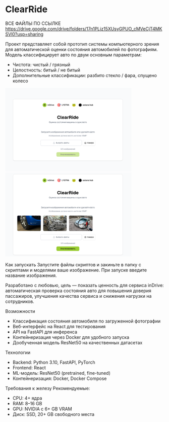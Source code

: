# ClearRide

ВСЕ ФАЙЛЫ ПО ССЫЛКЕ https://drive.google.com/drive/folders/17n1PLjz15XUsyGPUO_cMVeCjT4MKSVl0?usp=sharing

Проект представляет собой прототип системы компьютерного зрения для автоматической оценки состояния автомобилей по фотографиям.  
Модель классифицирует авто по двум основным параметрам:  
- Чистота: чистый / грязный  
- Целостность: битый / не битый
- Дополнительные классификации: разбито стекло / фара, спущено колесо
<p float="left">
  <img src="1.png" alt="Демо" width="400"/>
  <img src="2.png" alt="Демо" width="400"/>
<p/>

Как запускать
Запустите файлы скриптов и закиньте в папку с скриптами и моделями ваше изображение. При запуске введите название изображения.

Разработано с любовью, цель — показать ценность для сервиса inDrive: автоматическая проверка состояния авто для повышения доверия пассажиров, улучшения качества сервиса и снижения нагрузки на сотрудников.

Возможности
- Классификация состояния автомобиля по загруженной фотографии
- Веб-интерфейс на React для тестирования
- API на FastAPI для инференса
- Контейнеризация через Docker для удобного запуска
- Дообученная модель ResNet50 на качественных датасетах

Технологии
- Backend: Python 3.10, FastAPI, PyTorch
- Frontend: React
- ML-модель: ResNet50 (pretrained, fine-tuned)
- Контейнеризация: Docker, Docker Compose


Требования к железу
Рекомендуемые:
- CPU: 4+ ядра
- RAM: 8–16 GB
- GPU: NVIDIA с 6+ GB VRAM
- Диск: SSD, 20+ GB свободного места
